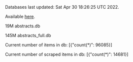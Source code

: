 Databases last updated: Sat Apr 30 18:26:25 UTC 2022. 

Available [here](https://github.com/cbeauhilton/ash-db/releases).


19M	abstracts.db

145M	abstracts_full.db

Current number of items in db:
[{"count(*)": 96085}]

Current number of scraped items in db:
[{"count(*)": 14681}]
